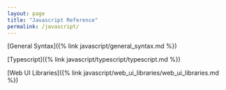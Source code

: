```yaml
---
layout: page
title: "Javascript Reference"
permalink: /javascript/
---
```


[General Syntax]({% link javascript/general_syntax.md %})

[Typescript]({% link javascript/typescript/typescript.md %})

[Web UI Libraries]({% link javascript/web_ui_libraries/web_ui_libraries.md %})